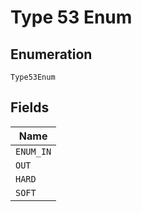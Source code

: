 
# Type 53 Enum

## Enumeration

`Type53Enum`

## Fields

| Name |
|  --- |
| `ENUM_IN` |
| `OUT` |
| `HARD` |
| `SOFT` |

